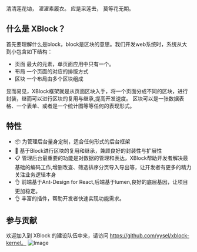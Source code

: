 清清莲花坳， 濯濯素履衣。
应是采莲去， 莫等花无期。


## 什么是 XBlock？

首先要理解什么是block，block是区块的意思。我们开发web系统时，系统从大到小包含如下结构：
- 页面 最大的元素，单页面应用中只有一个。
- 布局 一个页面的对应的排版方式
- 区块 一个布局由多个区块组成

显而易见，XBlock框架就是从页面区块入手，将一个页面分成不同的区块，进行封装，继而可以进行区块的复用与继承,提高开发速度。
区块可以是一张数据表格、一个表单、或者是一个统计图等等任何的表现形式。



## 特性

- 📦 为管理后台量身定制，适合任何形式的后台框架
- 🚀 基于Block进行区块的复用和继承，兼顾良好的封装性与扩展性
- 📋 管理后台最重要的功能是对数据的管理和表达，XBlock帮助开发者解决最基础的编码工作,增删改查、筛选排序分页导入导出等，让开发者有更多的精力关注业务逻辑本身
- 👌 前端基于Ant-Design for React,后端基于lumen,良好的底层基因，让项目更加稳定。
- 👌 丰富的插件，帮助开发者快速实现功能需求。

## 参与贡献

欢迎加入到 XBlock 的建设队伍中来，请访问 https://github.com/yysel/xblock-kernel。
![Image](https://s2.ax1x.com/2020/03/07/3XaIqP.jpg)


